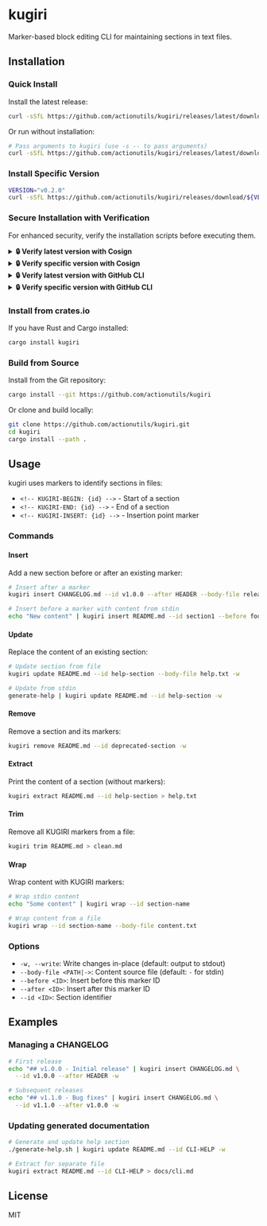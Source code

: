 # kugiri

Marker-based block editing CLI for maintaining sections in text files.

<!-- KUGIRI-BEGIN: installation -->
<!--
  DO NOT EDIT THIS SECTION IN README.md DIRECTLY!

  To update the installation instructions:
  1. Edit this template file: docs/installation-template.md
  2. Run: make update-readme-install VERSION=vX.X.X
     or: ./scripts/update-installation.sh vX.X.X

  This content is automatically inserted into README.md between KUGIRI markers
  using kugiri itself. The VERSION placeholders will be replaced with the
  specified version number.
-->

## Installation

### Quick Install

Install the latest release:

```bash
curl -sSfL https://github.com/actionutils/kugiri/releases/latest/download/install.sh | sh
```

Or run without installation:

```bash
# Pass arguments to kugiri (use -s -- to pass arguments)
curl -sSfL https://github.com/actionutils/kugiri/releases/latest/download/run.sh | sh -s -- update --help
```

### Install Specific Version

```bash
VERSION="v0.2.0"
curl -sSfL https://github.com/actionutils/kugiri/releases/download/${VERSION}/install.sh | sh
```

### Secure Installation with Verification

For enhanced security, verify the installation scripts before executing them.

<details>
<summary><b>🔒 Verify latest version with Cosign</b></summary>

```bash
SCRIPT="install.sh"  # or "run.sh"
DOWNLOAD_URL="https://github.com/actionutils/kugiri/releases/latest/download"

curl -sL "${DOWNLOAD_URL}/${SCRIPT}" | \
    (tmpfile=$(mktemp); cat > "$tmpfile"; \
     cosign verify-blob \
       --certificate-identity-regexp '^https://github.com/actionutils/trusted-go-releaser/.github/workflows/trusted-release-workflow.yml@.*$' \
       --certificate-oidc-issuer 'https://token.actions.githubusercontent.com' \
       --certificate "${DOWNLOAD_URL}/${SCRIPT}.pem" \
       --signature "${DOWNLOAD_URL}/${SCRIPT}.sig" \
       "$tmpfile" && \
     sh "$tmpfile"; rm -f "$tmpfile")
```

</details>

<details>
<summary><b>🔒 Verify specific version with Cosign</b></summary>

```bash
VERSION="v0.2.0"
SCRIPT="install.sh"  # or "run.sh"
DOWNLOAD_URL="https://github.com/actionutils/kugiri/releases/download/${VERSION}"

curl -sL "${DOWNLOAD_URL}/${SCRIPT}" | \
    (tmpfile=$(mktemp); cat > "$tmpfile"; \
     cosign verify-blob \
       --certificate-identity-regexp '^https://github.com/actionutils/trusted-go-releaser/.github/workflows/trusted-release-workflow.yml@.*$' \
       --certificate-oidc-issuer 'https://token.actions.githubusercontent.com' \
       --certificate "${DOWNLOAD_URL}/${SCRIPT}.pem" \
       --signature "${DOWNLOAD_URL}/${SCRIPT}.sig" \
       "$tmpfile" && \
     sh "$tmpfile"; rm -f "$tmpfile")
```

</details>

<details>
<summary><b>🔒 Verify latest version with GitHub CLI</b></summary>

```bash
curl -sL "https://github.com/actionutils/kugiri/releases/latest/download/install.sh" | \
    (tmpfile=$(mktemp); cat > "$tmpfile"; \
     gh attestation verify --repo=actionutils/kugiri \
       --signer-workflow='actionutils/trusted-go-releaser/.github/workflows/trusted-release-workflow.yml' \
       "$tmpfile" && \
     sh "$tmpfile"; rm -f "$tmpfile")
```

</details>

<details>
<summary><b>🔒 Verify specific version with GitHub CLI</b></summary>

```bash
VERSION="v0.2.0"

curl -sL "https://github.com/actionutils/kugiri/releases/download/${VERSION}/install.sh" | \
    (tmpfile=$(mktemp); cat > "$tmpfile"; \
     gh attestation verify --repo=actionutils/kugiri \
       --signer-workflow='actionutils/trusted-go-releaser/.github/workflows/trusted-release-workflow.yml' \
       "$tmpfile" && \
     sh "$tmpfile"; rm -f "$tmpfile")
```

</details>

### Install from crates.io

If you have Rust and Cargo installed:

```bash
cargo install kugiri
```

### Build from Source

Install from the Git repository:

```bash
cargo install --git https://github.com/actionutils/kugiri
```

Or clone and build locally:

```bash
git clone https://github.com/actionutils/kugiri.git
cd kugiri
cargo install --path .
```
<!-- KUGIRI-END: installation -->

## Usage

kugiri uses markers to identify sections in files:
- `<!-- KUGIRI-BEGIN: {id} -->` - Start of a section
- `<!-- KUGIRI-END: {id} -->` - End of a section
- `<!-- KUGIRI-INSERT: {id} -->` - Insertion point marker

### Commands

#### Insert
Add a new section before or after an existing marker:

```bash
# Insert after a marker
kugiri insert CHANGELOG.md --id v1.0.0 --after HEADER --body-file release.md -w

# Insert before a marker with content from stdin
echo "New content" | kugiri insert README.md --id section1 --before footer
```

#### Update
Replace the content of an existing section:

```bash
# Update section from file
kugiri update README.md --id help-section --body-file help.txt -w

# Update from stdin
generate-help | kugiri update README.md --id help-section -w
```

#### Remove
Remove a section and its markers:

```bash
kugiri remove README.md --id deprecated-section -w
```

#### Extract
Print the content of a section (without markers):

```bash
kugiri extract README.md --id help-section > help.txt
```

#### Trim
Remove all KUGIRI markers from a file:

```bash
kugiri trim README.md > clean.md
```

#### Wrap
Wrap content with KUGIRI markers:

```bash
# Wrap stdin content
echo "Some content" | kugiri wrap --id section-name

# Wrap content from a file
kugiri wrap --id section-name --body-file content.txt
```

### Options

- `-w, --write`: Write changes in-place (default: output to stdout)
- `--body-file <PATH|->`: Content source file (default: `-` for stdin)
- `--before <ID>`: Insert before this marker ID
- `--after <ID>`: Insert after this marker ID
- `--id <ID>`: Section identifier

## Examples

### Managing a CHANGELOG

```bash
# First release
echo "## v1.0.0 - Initial release" | kugiri insert CHANGELOG.md \
  --id v1.0.0 --after HEADER -w

# Subsequent releases
echo "## v1.1.0 - Bug fixes" | kugiri insert CHANGELOG.md \
  --id v1.1.0 --after v1.0.0 -w
```

### Updating generated documentation

```bash
# Generate and update help section
./generate-help.sh | kugiri update README.md --id CLI-HELP -w

# Extract for separate file
kugiri extract README.md --id CLI-HELP > docs/cli.md
```

## License

MIT